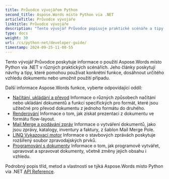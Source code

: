 ```yaml
---
title: Průvodce vývojářem Python
second_title: Aspose.Words místo Python via .NET
articleTitle: Průvodce vývojáře
linktitle: Průvodce vývojáře
description: "Tento vývojář Průvodce popisuje praktické scénáře a tipy, které vám pomohou používat konkrétní Aspose.Words místo Python via .NET funkce, dosáhnout určitého vzhledu dokumentu nebo umožnit použití případu."
type: docs
weight: 30
url: /cs/python-net/developer-guide/
timestamp: 2024-09-25-11-08-55
---
```


Tento vývojář Průvodce poskytuje informace o použití Aspose.Words místo Python via .NET v různých praktických scénářích. Jeho články poskytují návrhy a tipy, které pomohou používat konkrétní funkce, dosáhnout určitého vzhledu dokumentu nebo umožnit použití případu.

Další informace Aspose.Words funkce, vyberte odpovídající oddíl:

- [Načítání, ukládání a převod](/words/cs/python-net/loading-saving-and-converting/) Informace o různých způsobech načítání nebo ukládání dokumentů a funkcí specifických pro formát, které jsou užitečné pro převod dokumentu z jednoho formátu do druhého.
- [Renderování](/words/cs/python-net/rendering/) Informace o tom, jak získat prezentaci z dokumentu ve formátu flow-layout.
- [Mail Merge a podávání zpráv](/words/python-net/mail-merge-and-reporting/) Informace o vytváření dokumentů, jako jsou zprávy, katalogy, inventury a faktury, z šablon Mail Merge Pole.
- [LINQ Vykazovací motor](/words/python-net/linq-reporting-engine/) Informace o stavbových zprávách poskytuje rozšířený soubor zpravodajských prvků.
- [Programování s dokumenty](/words/cs/python-net/programming-with-documents/) Informace o tom, jak programově vytvářet, upravovat a spravovat dokumenty, včetně změny jejich obsahu i vzhledu.

Podrobný popis tříd, metod a vlastností se týká Aspose.Words místo Python via .NET [API Reference](https://reference.aspose.com/words/python-net/).
